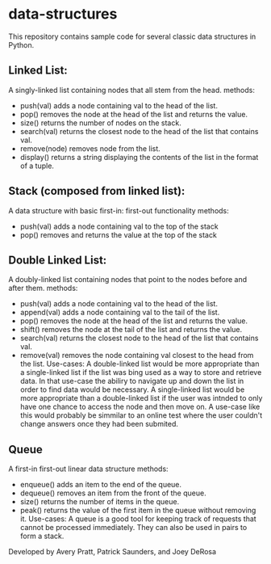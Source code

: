 # data-structures

This repository contains sample code for several classic data structures in Python.

## Linked List:
A singly-linked list containing nodes that all stem from the head.
methods:
- push(val)
    adds a node containing val to the head of the list.
- pop()
    removes the node at the head of the list and returns the value.
- size()
    returns the number of nodes on the stack.
- search(val)
    returns the closest node to the head of the list that contains val.
- remove(node)
    removes node from the list.
- display()
    returns a string displaying the contents of the list in the format of a tuple.

## Stack (composed from linked list):
A data structure with basic first-in: first-out functionality
methods:
- push(val)
    adds a node containing val to the top of the stack
- pop()
    removes and returns the value at the top of the stack

## Double Linked List:
A doubly-linked list containing nodes that point to the nodes before and after them.
methods:
- push(val)
    adds a node containing val to the head of the list.
- append(val)
    adds a node containing val to the tail of the list.
- pop()
    removes the node at the head of the list and returns the value.
- shift()
    removes the node at the tail of the list and returns the value.
- search(val)
    returns the closest node to the head of the list that contains val.
- remove(val)
    removes the node containing val closest to the head from the list.
Use-cases:
        A double-linked list would be more appropriate than a single-linked list if the list was bing used
    as a way to store and retrieve data. In that use-case the abiliry to navigate up and down the list in order to find data would be necessary. A single-linked list would be more appropriate than a double-linked list if the user was intnded to only have one chance to access the node and then move on. A use-case like this would probably be simmilar to an online test where the user couldn't change answers once they had been submited.


## Queue
A first-in first-out linear data structure
methods:
- enqueue()
    adds an item to the end of the queue.
- dequeue()
    removes an item from the front of the queue.
- size()
    returns the number of items in the queue.
- peak()
    returns the value of the first item in the queue without removing it.
Use-cases:
        A queue is a good tool for keeping track of requests that cannot be processed immediately. They can also be used in pairs to form a stack.


Developed by Avery Pratt, Patrick Saunders, and Joey DeRosa